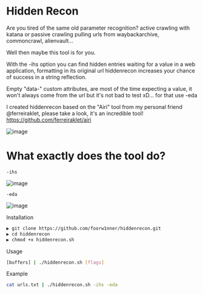 # Hidden Recon

Are you tired of the same old parameter recognition? active crawling with katana or passive crawling pulling urls from waybackarchive, commoncrawl, alienvault...

Well then maybe this tool is for you.

With the -ihs option you can find hidden entries waiting for a value in a web application, formatting in its original url hiddenrecon increases your chance of success in a string reflection.

Empty "data-" custom attributes, are most of the time expecting a value, it won't always come from the url but it's not bad to test xD... for that use -eda

I created hiddenrecon based on the "Airi" tool from my personal friend @ferreiraklet, please take a look, it's an incredible tool! https://github.com/ferreiraklet/airi

![image](https://github.com/user-attachments/assets/43171c11-1244-49e5-9736-950dc905bc0e)

# What exactly does the tool do?

```-ihs```

![image](https://github.com/user-attachments/assets/b2fb4769-03e3-42b7-86b3-bd6c3435e2c8)

```-eda```

![image](https://github.com/user-attachments/assets/f0e4e412-c054-4aeb-a7ab-6bb08813ac81)




Installation
```bash
▶ git clone https://github.com/foorw1nner/hiddenrecon.git
▶ cd hiddenrecon
▶ chmod +x hiddenrecon.sh
```

Usage
```bash
[buffers] | ./hiddenrecon.sh [flags]
```

Example
```bash
cat urls.txt | ./hiddenrecon.sh -ihs -eda
```



